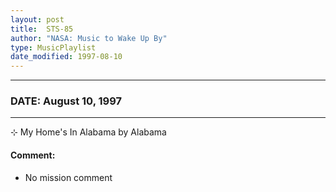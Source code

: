 ```yaml
---
layout: post
title:  STS-85
author: "NASA: Music to Wake Up By"
type: MusicPlaylist
date_modified: 1997-08-10
---
```


----
### DATE: August 10, 1997
----
⊹ My Home's In Alabama by Alabama

#### Comment:
* No mission comment
